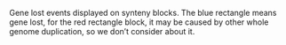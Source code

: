 Gene lost events displayed on synteny blocks. The blue rectangle means gene lost, for the red rectangle block, it may be caused by other whole genome duplication, so we don’t consider about it. 
